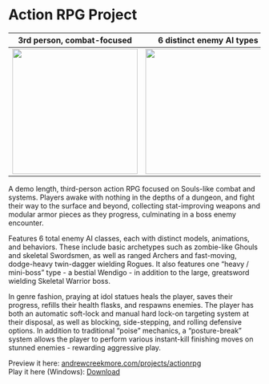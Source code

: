 # Action RPG Project

3rd person, combat-focused | 6 distinct enemy AI types | modular equipment system | developed in Unreal Engine 4
|------------|-------------|-------------|-------------|
| <img src="https://github.com/andrewcreekmore/ActionRPGProject/assets/44483269/2562975b-3869-4975-81c3-2f6652d9df5b" width="250"> | <img src="https://github.com/andrewcreekmore/ActionRPGProject/assets/44483269/463a7474-ae43-4dcc-98a2-de06a05e9e25" width="250"> | <img src="https://github.com/andrewcreekmore/ActionRPGProject/assets/44483269/cb82dc0e-dbb4-42a1-b8fa-08550046edaf" width="250"> | <img src="https://github.com/andrewcreekmore/ActionRPGProject/assets/44483269/1e4fde7c-db4a-414d-886f-f4094e5aa5b2" width="250"> |  


A demo length, third-person action RPG focused on Souls-like combat and systems. Players awake with nothing in the depths of a dungeon, and fight their way to the surface and beyond, collecting stat-improving weapons and modular armor pieces as they progress, culminating in a boss enemy encounter.  

Features 6 total enemy AI classes, each with distinct models, animations, and behaviors. These include basic archetypes such as zombie-like Ghouls and skeletal Swordsmen, as well as ranged Archers and fast-moving, dodge-heavy twin-dagger wielding Rogues. It also features one “heavy / mini-boss” type - a bestial Wendigo - in addition to the large, greatsword wielding Skeletal Warrior boss.

In genre fashion, praying at idol statues heals the player, saves their progress, refills their health flasks, and respawns enemies. The player has both an automatic soft-lock and manual hard lock-on targeting system at their disposal, as well as blocking, side-stepping, and rolling defensive options. In addition to traditional “poise” mechanics, a “posture-break” system allows the player to perform various instant-kill finishing moves on stunned enemies - rewarding aggressive play.

Preview it here: [andrewcreekmore.com/projects/actionrpg](https://andrewcreekmore.com/projects/actionrpg)  
Play it here (Windows): [Download](https://drive.google.com/file/d/1aUZ3IhFJOaD7NjLIIzOBAaum8KmxyvjM/view?usp=sharing)
